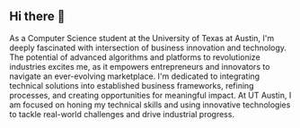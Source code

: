 ## Hi there 👋

As a Computer Science student at the University of Texas at Austin, I'm deeply fascinated with intersection of business innovation and technology. The potential of advanced algorithms and platforms to revolutionize industries excites me, as it empowers entrepreneurs and innovators to navigate an ever-evolving marketplace. I'm dedicated to integrating technical solutions into established business frameworks, refining processes, and creating opportunities for meaningful impact. At UT Austin, I am focused on honing my technical skills and using innovative technologies to tackle real-world challenges and drive industrial progress.
